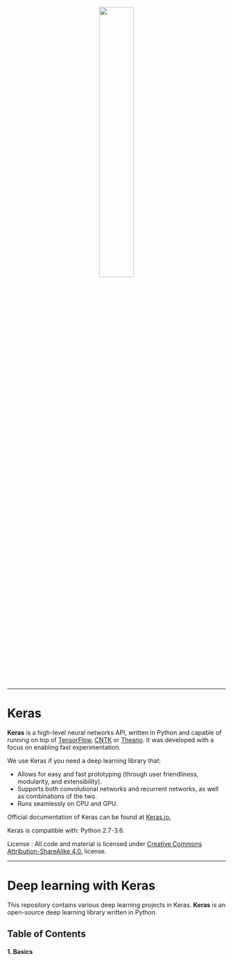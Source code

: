 <p align="center"><img width="40%" src="Keras logo" /></p>


--------------------------------------------------------------------------------             

# **Keras**


**Keras** is a high-level neural networks API, written in Python and capable of running on top of [TensorFlow](https://github.com/tensorflow/tensorflow), [CNTK](https://github.com/Microsoft/cntk) or [Theano](https://github.com/Theano/Theano). It was developed with a focus on enabling fast experimentation. 

We use Keras if you need a deep learning library that:

  - Allows for easy and fast prototyping (through user friendliness, modularity, and extensibility).
  - Supports both convolutional networks and recurrent networks, as well as combinations of the two.
  - Runs seamlessly on CPU and GPU.
  
Official documentation of Keras can be found at [Keras.io.](https://keras.io/)

Keras is compatible with: Python 2.7-3.6.

License : All code and material is licensed under [Creative Commons Attribution-ShareAlike 4.0.]( https://creativecommons.org/licenses/by-sa/4.0/) license.

--------------------------------------------------------------------------------

# **Deep learning with Keras**

This repository contains various deep learning projects in Keras. **Keras** is an open-source deep learning library written in Python. 


## **Table of Contents**


#### **1. Basics**
